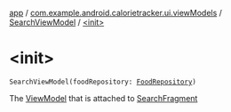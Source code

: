 [app](../../index.md) / [com.example.android.calorietracker.ui.viewModels](../index.md) / [SearchViewModel](index.md) / [&lt;init&gt;](./-init-.md)

# &lt;init&gt;

`SearchViewModel(foodRepository: `[`FoodRepository`](../../com.example.android.calorietracker.domain/-food-repository/index.md)`)`

The [ViewModel](#) that is attached to [SearchFragment](#)

